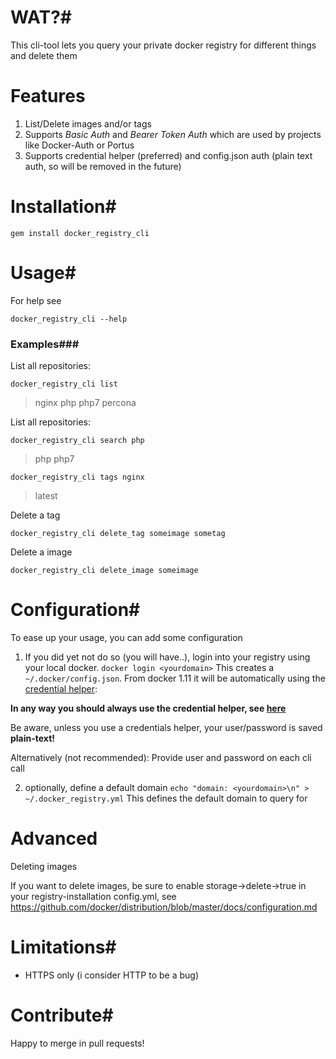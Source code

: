 # WAT?#
This cli-tool lets you query your private docker registry for different things and delete them 

# Features #

1. List/Delete images and/or tags
1. Supports _Basic Auth_ and _Bearer Token Auth_ which are used by projects like Docker-Auth or Portus
1. Supports credential helper (preferred) and config.json auth (plain text auth, so will be removed in the future) 

# Installation#

    gem install docker_registry_cli

# Usage#

For help see

    docker_registry_cli --help

### Examples###
List all repositories: 

    docker_registry_cli list

> nginx
> php
> php7
> percona

List all repositories: 

    docker_registry_cli search php

> php
> php7

    docker_registry_cli tags nginx

> latest

Delete a tag

    docker_registry_cli delete_tag someimage sometag

Delete a image

    docker_registry_cli delete_image someimage

# Configuration#
To ease up your usage, you can add some configuration

1. If you did yet not do so (you will have..), login into your registry using your local docker.
`
docker login <yourdomain>
`
This creates a `~/.docker/config.json`. From docker 1.11 it will be automatically using the [credential helper](http://www.projectatomic.io/blog/2016/03/docker-credentials-store/): 

**In any way you should always use the credential helper, see [here](https://docs.docker.com/engine/reference/commandline/login/)**

Be aware, unless you use a credentials helper, your user/password is saved **plain-text!**

Alternatively (not recommended):
Provide user and password on each cli call

2. optionally, define a default domain
`
echo "domain: <yourdomain>\n" > ~/.docker_registry.yml
`
This defines the default domain to query for


# Advanced
Deleting images

If you want to delete images, be sure to enable storage->delete->true in your registry-installation config.yml, see https://github.com/docker/distribution/blob/master/docs/configuration.md

# Limitations#
- HTTPS only (i consider HTTP to be a bug)

# Contribute#
Happy to merge in pull requests!
